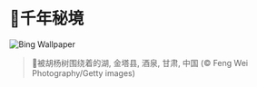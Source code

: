 # 🔖千年秘境

![Bing Wallpaper](https://www.bing.com/th?id=OHR.AutumnColorY25_ZH-CN1551135398_1920x1080.jpg&rf=LaDigue_1920x1080.jpg&pid=hp)

> 📝被胡杨树围绕着的湖, 金塔县, 酒泉, 甘肃, 中国 (© Feng Wei Photography/Getty images)
